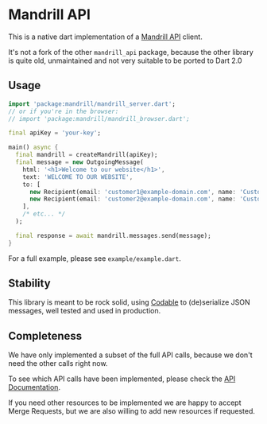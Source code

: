 # Mandrill API

This is a native dart implementation of a [Mandrill API](https://mandrillapp.com/api/docs/) client.

It's not a fork of the other `mandrill_api` package, because the other library is quite old, unmaintained
and not very suitable to be ported to Dart 2.0

## Usage

```dart
import 'package:mandrill/mandrill_server.dart';
// or if you're in the browser:
// import 'package:mandrill/mandrill_browser.dart';

final apiKey = 'your-key';

main() async {
  final mandrill = createMandrill(apiKey);
  final message = new OutgoingMessage(
    html: '<h1>Welcome to our website</h1>',
    text: 'WELCOME TO OUR WEBSITE',
    to: [
      new Recipient(email: 'customer1@example-domain.com', name: 'Customer 1'),
      new Recipient(email: 'customer2@example-domain.com', name: 'Customer 2', type: RecipientType.bcc),
    ],
    /* etc... */
  );

  final response = await mandrill.messages.send(message);
}
```

For a full example, please see `example/example.dart`.


## Stability

This library is meant to be rock solid, using [Codable](https://pub.dartlang.org/packages/codable) to
(de)serialize JSON messages, well tested and used in production.

## Completeness

We have only implemented a subset of the full API calls, because we don't need the other calls right now.

To see which API calls have been implemented, please check the
[API Documentation](https://pub.dartlang.org/documentation/mandrill/latest/).

If you need other resources to be implemented we are happy to accept Merge Requests, but we are also willing to
add new resources if requested.

